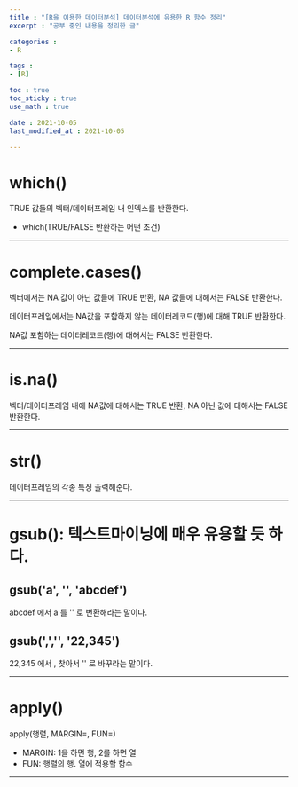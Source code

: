```yaml
---
title : "[R을 이용한 데이터분석] 데이터분석에 유용한 R 함수 정리"
excerpt : "공부 중인 내용을 정리한 글"

categories : 
- R

tags : 
- [R]

toc : true 
toc_sticky : true 
use_math : true

date : 2021-10-05
last_modified_at : 2021-10-05

---
```


# which()

TRUE 값들의 벡터/데이터프레임 내 인덱스를 반환한다. 

- which(TRUE/FALSE 반환하는 어떤 조건)

---

# complete.cases()

벡터에서는 NA 값이 아닌 값들에 TRUE 반환, NA 값들에 대해서는 FALSE 반환한다. 

데이터프레임에서는 NA값을 포함하지 않는 데이터레코드(행)에 대해 TRUE 반환한다. 

NA값 포함하는 데이터레코드(행)에 대해서는 FALSE 반환한다. 

---

# is.na()

벡터/데이터프레임 내에 NA값에 대해서는 TRUE 반환, NA 아닌 값에 대해서는 FALSE 반환한다. 

---

# str()

데이터프레임의 각종 특징 출력해준다.

---

# gsub(): 텍스트마이닝에 매우 유용할 듯 하다.

## gsub('a', '', 'abcdef') 

abcdef 에서 a 를 '' 로 변환해라는 말이다. 

## gsub(',','', '22,345') 

22,345 에서 , 찾아서 '' 로 바꾸라는 말이다.

---

# apply()

apply(행렬, MARGIN=, FUN=)
- MARGIN: 1을 하면 행, 2를 하면 열
- FUN: 행렬의 행. 열에 적용할 함수

---